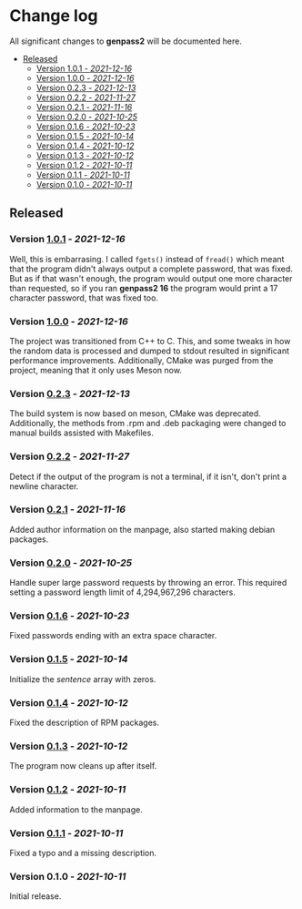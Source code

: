 # Change log

All significant changes to **genpass2** will be documented here.

- [Released](#released)
	- [Version 1.0.1 - *2021-12-16*](#version-101---2021-12-16)
	- [Version 1.0.0 - *2021-12-16*](#version-100---2021-12-16)
	- [Version 0.2.3 - *2021-12-13*](#version-023---2021-12-13)
	- [Version 0.2.2 - *2021-11-27*](#version-022---2021-11-27)
	- [Version 0.2.1 - *2021-11-16*](#version-021---2021-11-16)
	- [Version 0.2.0 - *2021-10-25*](#version-020---2021-10-25)
	- [Version 0.1.6 - *2021-10-23*](#version-016---2021-10-23)
	- [Version 0.1.5 - *2021-10-14*](#version-015---2021-10-14)
	- [Version 0.1.4 - *2021-10-12*](#version-014---2021-10-12)
	- [Version 0.1.3 - *2021-10-12*](#version-013---2021-10-12)
	- [Version 0.1.2 - *2021-10-11*](#version-012---2021-10-11)
	- [Version 0.1.1 - *2021-10-11*](#version-011---2021-10-11)
	- [Version 0.1.0 - *2021-10-11*](#version-010---2021-10-11)

## Released
### Version [1.0.1](https://github.com/nico-castell/genpass2/releases/tag/1.0.1) - *2021-12-16*
Well, this is embarrasing. I called `fgets()` instead of `fread()` which meant that the program
didn't always output a complete password, that was fixed. But as if that wasn't enough, the program
would output one more character than requested, so if you ran **genpass2 16** the program would
print a 17 character password, that was fixed too.

### Version [1.0.0](https://github.com/nico-castell/genpass2/releases/tag/1.0.0) - *2021-12-16*
The project was transitioned from C++ to C. This, and some tweaks in how the random data is
processed and dumped to stdout resulted in significant performance improvements. Additionally, CMake
was purged from the project, meaning that it only uses Meson now.

### Version [0.2.3](https://github.com/nico-castell/genpass2/releases/tag/0.2.3) - *2021-12-13*
The build system is now based on meson, CMake was deprecated. Additionally, the methods from .rpm
and .deb packaging were changed to manual builds assisted with Makefiles.

### Version [0.2.2](https://github.com/nico-castell/genpass2/releases/tag/0.2.2) - *2021-11-27*
Detect if the output of the program is not a terminal, if it isn't, don't print a newline character.

### Version [0.2.1](https://github.com/nico-castell/genpass2/releases/tag/0.2.1) - *2021-11-16*
Added author information on the manpage, also started making debian packages.

### Version [0.2.0](https://github.com/nico-castell/genpass2/releases/tag/0.2.0) - *2021-10-25*
Handle super large password requests by throwing an error. This required setting a password length
limit of 4,294,967,296 characters.

### Version [0.1.6](https://github.com/nico-castell/genpass2/releases/tag/0.1.6) - *2021-10-23*
Fixed passwords ending with an extra space character.

### Version [0.1.5](https://github.com/nico-castell/genpass2/releases/tag/0.1.5) - *2021-10-14*
Initialize the *sentence* array with zeros.

### Version [0.1.4](https://github.com/nico-castell/genpass2/releases/tag/0.1.4) - *2021-10-12*
Fixed the description of RPM packages.

### Version [0.1.3](https://github.com/nico-castell/genpass2/releases/tag/0.1.3) - *2021-10-12*
The program now cleans up after itself.

### Version [0.1.2](https://github.com/nico-castell/genpass2/releases/tag/0.1.2) - *2021-10-11*
Added information to the manpage.

### Version [0.1.1](https://github.com/nico-castell/genpass2/releases/tag/0.1.1) - *2021-10-11*
Fixed a typo and a missing description.

### Version 0.1.0 - *2021-10-11*
Initial release.
